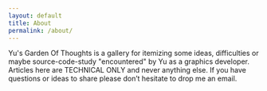 ```yaml
---
layout: default
title: About
permalink: /about/
---
```


  Yu's Garden Of Thoughts is a gallery for itemizing some ideas, 
  difficulties or maybe source-code-study "encountered" by Yu as a graphics developer. 
  Articles here are TECHNICAL ONLY and never anything else.
  If you have questions or ideas to share please don’t hesitate to drop me an email.